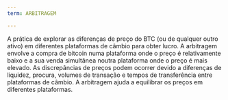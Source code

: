```yaml
---
term: ARBITRAGEM

---
```

A prática de explorar as diferenças de preço do BTC (ou de qualquer outro ativo) em diferentes plataformas de câmbio para obter lucro. A arbitragem envolve a compra de bitcoin numa plataforma onde o preço é relativamente baixo e a sua venda simultânea noutra plataforma onde o preço é mais elevado. As discrepâncias de preços podem ocorrer devido a diferenças de liquidez, procura, volumes de transação e tempos de transferência entre plataformas de câmbio. A arbitragem ajuda a equilibrar os preços em diferentes plataformas.